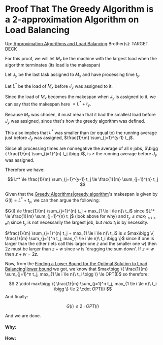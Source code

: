 # Proof That The Greedy Algorithm is a 2-approximation Algorithm on Load Balancing

Up: [Approximation Algorithms and Load Balancing](approximation_algorithms_and_load_balancing)
Brother(s):
TARGET DECK


For this proof, we will let $M_x$ be the machine with the largest load when the algorithm terminates (its load is the makespan)

Let $J_y$ be the last task assigned to $M_x$ and have processing time $t_y$.

Let $L^*$ be the load of $M_x$ before $J_y$ was assigned to it.

Since the load of $M_x$ becomes the makespan when $J_y$ is assigned to it, we can say that the makespan here $= L^* + t_y$.

Because $M_x$ was chosen, it must mean that it had the smallest load before $J_y$ was assigned, since that's how the greedy algorithm was defined.

This also implies that $L^*$ was smaller than (or equal to) the running average just before $J_y$ was assigned, $\frac{1}{m} \sum_{j=1}^{y-1} t_j$.

Since all processing times are nonnegative the average of all $n$  jobs, $\bigg ( \frac{1}{m} \sum_{j=1}^{n} t_j \bigg )$, is $\ge$ the running average before $J_y$ was assigned.

Therefore we have:

$$ L^* \le \frac{1}{m} \sum_{j=1}^{y-1} t_j \le \frac{1}{m} \sum_{j=1}^{n} t_j  $$

Given that the [Greedy Algorithms|greedy algorithm](greedy_algorithms|greedy_algorithm)'s makespan is given by $G(I) = L^* + t_y$, we can then argue the following:

$G(I) \le \frac{1}{m} \sum_{j=1}^{n} t_j + max_{1 \le i \le n}\ t_i$ since $L^* \le \frac{1}{m} \sum_{j=1}^{n} t_j$ (look above for why) and $t_y \le  max_{1 \le i \le n} t_i$ since $t_y$ is not necessarily the largest job, but $max\ t_i$ is by necessity.

$\frac{1}{m} \sum_{j=1}^{n} t_j + max_{1 \le i \le n}\ t_i$ is $\le$ $max\bigg \{  \frac{1}{m} \sum_{j=1}^n t_j,  max_{1 \le i \le n}\ t_i \bigg \}$ since if one is larger than the other (lets call this larger one $z$ and the smaller one $w$) then $2z$ must be larger than $z + w$ since $w$ is 'dragging the sum down'. If $z = w$ then $z + w = 2z$.

Now, from the [Finding a Lower Bound for the Optimal Solution to Load Balancing|lower bound](finding_a_lower_bound_for_the_optimal_solution_to_load_balancing|lower_bound) we got, we know that $max\bigg \{  \frac{1}{m} \sum_{j=1}^n t_j,  max_{1 \le i \le n}\ t_i \bigg \} \le OPT(I)$ so therefore: 

$$ 2 \cdot max\bigg \{  \frac{1}{m} \sum_{j=1}^n t_j,  max_{1 \le i \le n}\ t_i \bigg \} \le 2 \cdot OPT(I) $$
And finally:

$$ G(I) \le 2 \cdot OPT(I) $$

And we are done.
























#### Why:
#### How:










